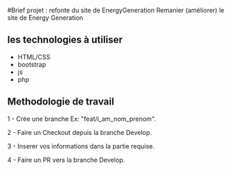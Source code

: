 #Brief projet : refonte du site de EnergyGeneration
    Remanier (améliorer) le site de Energy Generation

## les technologies à utiliser 
- HTML/CSS
- bootstrap
- js
- php

## Methodologie de travail

1 - Crée une branche Ex: "feat/i_am_nom_prenom".

2 - Faire un Checkout depuis la branche Develop.

3 - Inserer vos informations dans la partie requise.

4 - Faire un PR vers la branche Develop.
